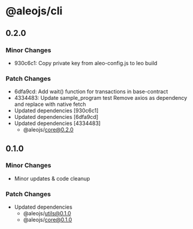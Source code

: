 # @aleojs/cli

## 0.2.0

### Minor Changes

- 930c6c1: Copy private key from aleo-config.js to leo build

### Patch Changes

- 6dfa9cd: Add wait() function for transactions in base-contract
- 4334483: Update sample_program test
  Remove axios as dependency and replace with native fetch
- Updated dependencies [930c6c1]
- Updated dependencies [6dfa9cd]
- Updated dependencies [4334483]
  - @aleojs/core@0.2.0

## 0.1.0

### Minor Changes

- Minor updates & code cleanup

### Patch Changes

- Updated dependencies
  - @aleojs/utils@0.1.0
  - @aleojs/core@0.1.0
